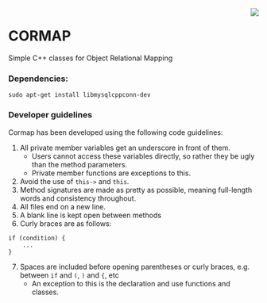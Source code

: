 <img src="https://travis-ci.org/davidbrownza/CORMAP.svg?branch=master" align="right">

# CORMAP
Simple C++ classes for Object Relational Mapping

### Dependencies:
`sudo apt-get install libmysqlcppconn-dev`

### Developer guidelines
Cormap has been developed using the following code guidelines:

1. All private member variables get an underscore in front of them.
   * Users cannot access these variables directly, so rather they be ugly than the method parameters.
   * Private member functions are exceptions to this.
2. Avoid the use of `this->` and `this`.
3. Method signatures are made as pretty as possible, meaning full-length words and consistency throughout.
4. All files end on a new line.
5. A blank line is kept open between methods
6. Curly braces are as follows:
```
if (condition) {
    ...
}
```
7. Spaces are included before opening parentheses or curly braces, e.g. between `if` and `(`, `)` and `{`, etc
   * An exception to this is the declaration and use functions and classes. 

